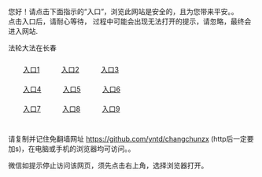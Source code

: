 您好！请点击下面指示的“入口”，浏览此网站是安全的，且为您带来平安。。 <br/>
点击入口后，请耐心等待， 过程中可能会出现无法打开的提示，请忽略，最终会进入网站. </br>

法轮大法在长春<br/>
<div style="padding:10px"><a style="margin:20px" target="_blank" href="https://dale1wh8u4dpb.cloudfront.net/2Qpsp?seznm" id="ccLink1" rel="nofollow">入口1</a> <a target="_blank" style="margin:20px" href="https://d1jiusc6i5ys4d.cloudfront.net/2Qpsp?rzsegxvw" id="ccLink2" rel="nofollow">入口2</a> <a style="margin:20px" target="_blank" href="https://d375nx2rblorv.cloudfront.net/2Qpsp?kxqgu" id="ccLink3" rel="nofollow">入口3</a></div>

<div style="padding:10px" ><a style="margin:20px" target="_blank" href="https://dale1wh8u4dpb.cloudfront.net/2Qpsp?seznm" id="ccLink4" rel="nofollow">入口4</a> <a style="margin:20px" href="https://d1jiusc6i5ys4d.cloudfront.net/2Qpsp?rzsegxvw" target="_blank" id="ccLink5" rel="nofollow">入口5</a> <a style="margin:20px" href="https://d375nx2rblorv.cloudfront.net/2Qpsp?kxqgu" target="_blank" id="ccLink6" rel="nofollow">入口6</a></div>

<div style="padding:10px"><a style="margin:20px" target="_blank" href="https://dale1wh8u4dpb.cloudfront.net/2Qpsp?seznm" id="ccLink7" rel="nofollow">入口7</a> <a style="margin:20px" href="https://d1jiusc6i5ys4d.cloudfront.net/2Qpsp?rzsegxvw" target="_blank" id="ccLink8" rel="nofollow">入口8</a> <a style="margin:20px" target="_blank" href="https://d375nx2rblorv.cloudfront.net/2Qpsp?kxqgu" id="ccLink9" rel="nofollow">入口9</a></div>

<br/>



请复制并记住免翻墙网址 https://github.com/yntd/changchunzx (http后一定要加s)，在电脑或手机的浏览器均可访问。。<br/>

微信如提示停止访问该网页，须先点击右上角，选择浏览器打开。
